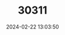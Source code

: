 ---
title: "30311"
category: "Juniperus drupacea"
draft: false
date: 2024-02-22 13:03:50
languages:
  English: ["Syrian Juniper"]
---